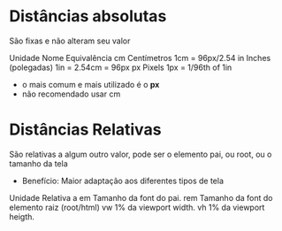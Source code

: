 # Distâncias absolutas <length>

São fixas e não alteram seu valor

Unidade     Nome                    Equivalência
cm          Centímetros             1cm = 96px/2.54
in          Inches (polegadas)      1in = 2.54cm = 96px
px          Pixels                  1px = 1/96th of 1in

* o mais comum e mais utilizado é o **px**
* não recomendado usar cm

# Distâncias Relativas 

São relativas a algum outro valor, pode ser o elemento pai, ou root, ou o tamanho da tela

* Benefício: Maior adaptação aos diferentes tipos de tela

Unidade             Relativa a
em                  Tamanho da font do pai.
rem                 Tamanho da font do elemento raiz (root/html)
vw                  1% da viewport width.
vh                  1% da viewport heigth.